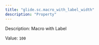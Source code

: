 ```yaml
---
title: "glide.sc.macro_with_label_width"
description: "Property"
---
```


Description: Macro with Label

Value: `100`